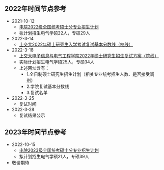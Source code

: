 ## 2022年时间节点参考
- 2021-10-12
    - [电院2022级全国统考硕士分专业招生计划](https://yjwb.seiee.sjtu.edu.cn/yjwb/info/33385.htm)
    - 拟计划招生电气学硕22人，专硕29人
- 2022-3-14
    - [上交大2022年硕士研究生入学考试复试基本分数线（校线）](https://yzb.sjtu.edu.cn/info/1005/3448.htm)
- 2022-3-18
    - [上交大电子信息与电气工程学院2022年硕士研究生招生复试方案（院线）](https://yjwb.seiee.sjtu.edu.cn/yjwb/info/34234.htm)
    - 实际计划招生电气学硕25人，专硕34人
    - 上述网址含有：
        - 1.全日制硕士研究生招生计划（相关专业统考招生人数、是否接受调剂）
        - 2.学院复试基本分数线
        - 3.复试名单
- 2022-3-25
    - 复试时间
- 2022-3-28
    - 复试结果公示

## 2023年时间节点参考
- 2022-10-15
    - [电院2023级全国统考硕士分专业招生计划](https://yjwb.seiee.sjtu.edu.cn/yjwb/info/35042.htm)
    - 拟计划招生电气学硕21人，专硕39人
- 敬请期待

